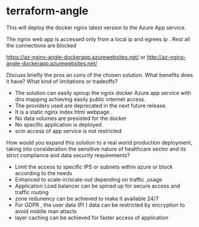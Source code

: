 
# terraform-angle

This will deploy the docker ngnix latest version to the Azure App service.

The ngnix web app is accessed only from a local ip and egrees ip . Rest all the connections are blocked

https://az-nginx-angle-dockerapp.azurewebsites.net/
or 
http://az-nginx-angle-dockerapp.azurewebsites.net/

Discuss briefly the pros an cons of the chosen solution. What benefits does it have? What kind of limitations or tradeoffs?

- The solution can easily spinup the ngnix docker Azure app service with dns mapping achieving easily public internet access.
- The providers used are deprecated in the next future release.
- It is a static nginx index.html webpage . 
- No data volumes are presisted for the docker
- No specific application is deployed.
- scm access of app service is not restricted


How would you expand this solution to a real world production deployment, taking into consideration the sensitive nature of healthcare sector and its strict compliance and data security requirements?

- Limit the access to specific IPS or subnets within azure or block according to the needs
- Enhanced to scale-in/scale-out depending on traffic ,usage
- Application Load balancer can be spined up for secure access  and traffic routing
- zone redunency can be achieved to make it available 24/7
- For GDPR , the user data (PI ) data can be restricted by encryption to avoid middle man attacts
- layer caching can be achieved for faster access of application
